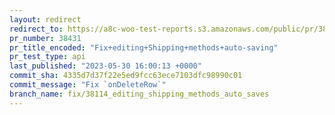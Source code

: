 ```yaml
---
layout: redirect
redirect_to: https://a8c-woo-test-reports.s3.amazonaws.com/public/pr/38431/api/index.html
pr_number: 38431
pr_title_encoded: "Fix+editing+Shipping+methods+auto-saving"
pr_test_type: api
last_published: "2023-05-30 16:00:13 +0000"
commit_sha: 4335d7d37f22e5ed9fcc63ece7103dfc98990c01
commit_message: "Fix `onDeleteRow`"
branch_name: fix/38114_editing_shipping_methods_auto_saves
---
```

